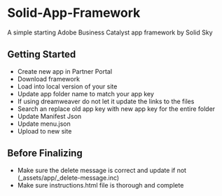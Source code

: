 # Solid-App-Framework
A simple starting Adobe Business Catalyst app framework by Solid Sky
## Getting Started
* Create new app in Partner Portal
*	Download framework
* Load into local version of your site
*	Update app folder name to match your app key
* If using dreamweaver do not let it update the links to the files
*	Search an replace old app key with new app key for the entire folder
*	Update Manifest Json
*	Update menu.json
*	Upload to new site

## Before Finalizing
*	Make sure the delete message is correct and update if not (_assets/app/_delete-message.inc)
*	Make sure instructions.html file is thorough and complete 
